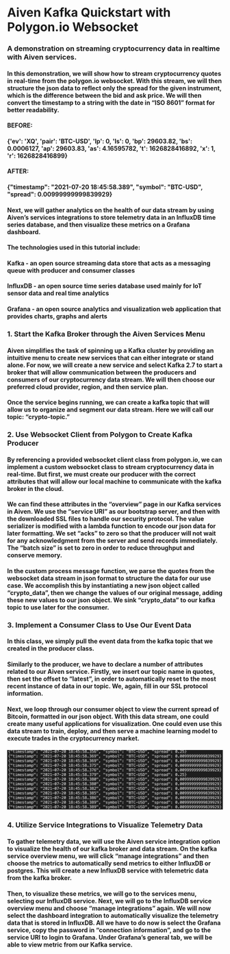 # Aiven Kafka Quickstart with Polygon.io Websocket

### A demonstration on streaming cryptocurrency data in realtime with Aiven services.

#### In this demonstration, we will show how to stream cryptocurrency quotes in real-time from the polygon.io websocket. With this stream, we will then structure the json data to reflect only the spread for the given instrument, which is the difference between the bid and ask price. We will then convert the timestamp to a string with the date in “ISO 8601” format for better readability. 

#### BEFORE:

#### {'ev': 'XQ', 'pair': 'BTC-USD', 'lp': 0, 'ls': 0, 'bp': 29603.82, 'bs': 0.0006127, 'ap': 29603.83, 'as': 4.16595782, 't': 1626828416892, 'x': 1, 'r': 1626828416899}

#### AFTER: 

#### {"timestamp": "2021-07-20 18:45:58.389", "symbol": "BTC-USD", "spread": 0.00999999999839929}

#### Next, we will gather analytics on the health of our data stream by using Aiven’s services integrations to store telemetry data in an InfluxDB time series database, and then visualize these metrics on a Grafana dashboard. 

#### The technologies used in this tutorial include: 

#### Kafka - an open source streaming data store that acts as a messaging queue with producer and consumer classes

#### InfluxDB - an open source time series database used mainly for IoT sensor data and real time analytics

#### Grafana - an open source analytics and visualization web application that provides charts, graphs and alerts

### 1. Start the Kafka Broker through the Aiven Services Menu

#### Aiven simplifies the task of spinning up a Kafka cluster by providing an intuitive menu to create new services that can either integrate or stand alone. For now, we will create a new service and select Kafka 2.7 to start a broker that will allow communication between the producers and consumers of our cryptocurrency data stream. We will then choose our preferred cloud provider, region, and then service plan. 

#### Once the service begins running, we can create a kafka topic that will allow us to organize and segment our data stream. Here we will call our topic: “crypto-topic.” 

### 2. Use Websocket Client from Polygon to Create Kafka Producer

#### By referencing a provided websocket client class from polygon.io, we can implement a custom websocket class to stream cryptocurrency data in real-time. But first, we must create our producer with the correct attributes that will allow our local machine to communicate with the kafka broker in the cloud. 

#### We can find these attributes in the “overview” page in our Kafka services in Aiven. We use the “service URI” as our bootstrap server, and then with the downloaded SSL files to handle our security protocol. The value serializer is modified with a lambda function to encode our json data for later formatting. We set “acks” to zero so that the producer will not wait for any acknowledgment from the server and send records immediately. The “batch size” is set to zero in order to reduce throughput and conserve memory. 

#### In the custom process message function, we parse the quotes from the websocket data stream in json format to structure the data for our use case. We accomplish this by instantiating a new json object called “crypto_data”, then we change the values of our original message, adding these new values to our json object. We sink “crypto_data” to our kafka topic to use later for the consumer.

### 3. Implement a Consumer Class to Use Our Event Data

#### In this class, we simply pull the event data from the kafka topic that we created in the producer class. 

#### Similarly to the producer, we have to declare a number of attributes related to our Aiven service. Firstly, we insert our topic name in quotes, then set the offset to “latest”, in order to automatically reset to the most recent instance of data in our topic. We, again, fill in our SSL protocol information. 

#### Next, we loop through our consumer object to view the current spread of Bitcoin, formatted in our json object. With this data stream, one could create many useful applications for visualization. One could even use this data stream to train, deploy, and then serve a machine learning model to execute trades in the cryptocurrency market.

#### ![alt text](https://github.com/Ryan-Ray-Martin/aivan_crypto_stream/blob/main/images/Screen%20Shot%202021-07-20%20at%206.46.21%20PM.png)

### 4. Utilize Service Integrations to Visualize Telemetry Data

#### To gather telemetry data, we will use the Aiven service integration option to visualize the health of our kafka broker and data stream. On the kafka service overview menu, we will click “manage integrations” and then choose the metrics to automatically send metrics to either InfluxDB or postgres. This will create a new InfluxDB service with telemetric data from the kafka broker. 

#### Then, to visualize these metrics, we will go to the services menu, selecting our InfluxDB service. Next, we will go to the InfluxDB service overview menu and choose “manage integrations” again. We will now select the dashboard integration to automatically visualize the telemetry data that is stored in InfluxDB. All we have to do now is select the Grafana service, copy the password in “connection information”, and go to the service URI to login to Grafana. Under Grafana’s general tab, we will be able to view metric from our Kafka service. 

